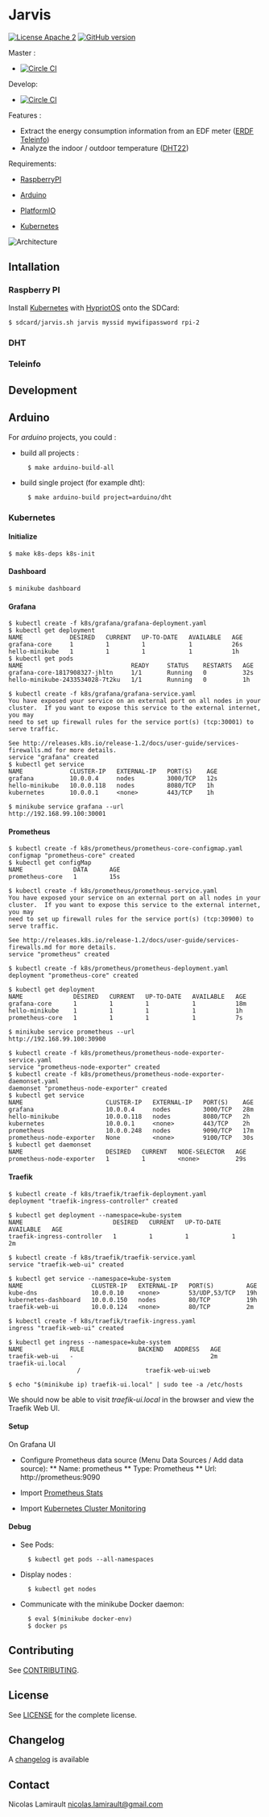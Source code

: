 # Jarvis

[![License Apache 2][badge-license]](LICENSE)
[![GitHub version](https://badge.fury.io/gh/zeiot%2Frasphome.svg)](https://badge.fury.io/gh/zeiot%2Frasphome)


Master :
* [![Circle CI](https://circleci.com/gh/zeiot/jarvis/tree/master.svg?style=svg)](https://circleci.com/gh/zeiot/jarvis/tree/master)

Develop:
* [![Circle CI](https://circleci.com/gh/zeiot/jarvis/tree/develop.svg?style=svg)](https://circleci.com/gh/zeiot/jarvis/tree/develop)

Features :

* Extract the energy consumption information from an EDF meter ([ERDF Teleinfo][])
* Analyze the indoor / outdoor temperature ([DHT22][])

Requirements:

* [RaspberryPI][]

* [Arduino][]
* [PlatformIO][]

* [Kubernetes][]

![Architecture](jarvis.png)

## Intallation

### Raspberry PI

Install [Kubernetes][] with [HypriotOS][] onto the SDCard:

    $ sdcard/jarvis.sh jarvis myssid mywifipassword rpi-2

### DHT

### Teleinfo


## Development

## Arduino

For *arduino* projects, you could :

* build all projects :

        $ make arduino-build-all

* build single project (for example dht):

        $ make arduino-build project=arduino/dht

### Kubernetes

#### Initialize

    $ make k8s-deps k8s-init

#### Dashboard

    $ minikube dashboard

#### Grafana

    $ kubectl create -f k8s/grafana/grafana-deployment.yaml
    $ kubectl get deployment
    NAME             DESIRED   CURRENT   UP-TO-DATE   AVAILABLE   AGE
    grafana-core     1         1         1            1           26s
    hello-minikube   1         1         1            1           1h
    $ kubectl get pods
    NAME                              READY     STATUS    RESTARTS   AGE
    grafana-core-1817908327-jhltn     1/1       Running   0          32s
    hello-minikube-2433534028-7t2ku   1/1       Running   0          1h

    $ kubectl create -f k8s/grafana/grafana-service.yaml
    You have exposed your service on an external port on all nodes in your
    cluster.  If you want to expose this service to the external internet, you may
    need to set up firewall rules for the service port(s) (tcp:30001) to serve traffic.

    See http://releases.k8s.io/release-1.2/docs/user-guide/services-firewalls.md for more details.
    service "grafana" created
    $ kubectl get service
    NAME             CLUSTER-IP   EXTERNAL-IP   PORT(S)    AGE
    grafana          10.0.0.4     nodes         3000/TCP   12s
    hello-minikube   10.0.0.118   nodes         8080/TCP   1h
    kubernetes       10.0.0.1     <none>        443/TCP    1h

    $ minikube service grafana --url
    http://192.168.99.100:30001

#### Prometheus

    $ kubectl create -f k8s/prometheus/prometheus-core-configmap.yaml
    configmap "prometheus-core" created
    $ kubectl get configMap
    NAME              DATA      AGE
    prometheus-core   1         15s

    $ kubectl create -f k8s/prometheus/prometheus-service.yaml
    You have exposed your service on an external port on all nodes in your
    cluster.  If you want to expose this service to the external internet, you may
    need to set up firewall rules for the service port(s) (tcp:30900) to serve traffic.

    See http://releases.k8s.io/release-1.2/docs/user-guide/services-firewalls.md for more details.
    service "prometheus" created

    $ kubectl create -f k8s/prometheus/prometheus-deployment.yaml
    deployment "prometheus-core" created

    $ kubectl get deployment
    NAME              DESIRED   CURRENT   UP-TO-DATE   AVAILABLE   AGE
    grafana-core      1         1         1            1           18m
    hello-minikube    1         1         1            1           1h
    prometheus-core   1         1         1            1           7s

    $ minikube service prometheus --url
    http://192.168.99.100:30900

    $ kubectl create -f k8s/prometheus/prometheus-node-exporter-service.yaml
    service "prometheus-node-exporter" created
    $ kubectl create -f k8s/prometheus/prometheus-node-exporter-daemonset.yaml
    daemonset "prometheus-node-exporter" created
    $ kubectl get service
    NAME                       CLUSTER-IP   EXTERNAL-IP   PORT(S)    AGE
    grafana                    10.0.0.4     nodes         3000/TCP   28m
    hello-minikube             10.0.0.118   nodes         8080/TCP   2h
    kubernetes                 10.0.0.1     <none>        443/TCP    2h
    prometheus                 10.0.0.248   nodes         9090/TCP   17m
    prometheus-node-exporter   None         <none>        9100/TCP   30s
    $ kubectl get daemonset
    NAME                       DESIRED   CURRENT   NODE-SELECTOR   AGE
    prometheus-node-exporter   1         1         <none>          29s

#### Traefik

    $ kubectl create -f k8s/traefik/traefik-deployment.yaml
    deployment "traefik-ingress-controller" created

    $ kubectl get deployment --namespace=kube-system
    NAME                         DESIRED   CURRENT   UP-TO-DATE   AVAILABLE   AGE
    traefik-ingress-controller   1         1         1            1           2m

    $ kubectl create -f k8s/traefik/traefik-service.yaml
    service "traefik-web-ui" created

    $ kubectl get service --namespace=kube-system
    NAME                   CLUSTER-IP   EXTERNAL-IP   PORT(S)         AGE
    kube-dns               10.0.0.10    <none>        53/UDP,53/TCP   19h
    kubernetes-dashboard   10.0.0.150   nodes         80/TCP          19h
    traefik-web-ui         10.0.0.124   <none>        80/TCP          2m

    $ kubectl create -f k8s/traefik/traefik-ingress.yaml
    ingress "traefik-web-ui" created

    $ kubectl get ingress --namespace=kube-system
    NAME             RULE               BACKEND   ADDRESS   AGE
    traefik-web-ui   -                                      2m
    traefik-ui.local
                       /                  traefik-web-ui:web

    $ echo "$(minikube ip) traefik-ui.local" | sudo tee -a /etc/hosts

We should now be able to visit *traefik-ui.local* in the browser and view the Traefik Web UI.

#### Setup

On Grafana UI

* Configure Prometheus data source (Menu Data Sources / Add data source):
** Name: prometheus
** Type: Prometheus
** Url: http://prometheus:9090

* Import [Prometheus Stats](https://grafana.net/dashboards/159)
* Import [Kubernetes Cluster Monitoring](https://grafana.net/dashboards/162)


#### Debug

* See Pods:

        $ kubectl get pods --all-namespaces

* Display nodes :

        $ kubectl get nodes

* Communicate with the minikube Docker daemon:

        $ eval $(minikube docker-env)
        $ docker ps


## Contributing

See [CONTRIBUTING](CONTRIBUTING.md).


## License

See [LICENSE](LICENSE) for the complete license.


## Changelog

A [changelog](ChangeLog.md) is available


## Contact

Nicolas Lamirault <nicolas.lamirault@gmail.com>




[badge-license]: https://img.shields.io/badge/license-Apache2-green.svg?style=flat

[RaspberryPI]: https://www.raspberrypi.org/
[PlatformIO]: http://platformio.org/
[Arduino]: https://www.arduino.cc/

[HypriotOS]: http://blog.hypriot.com/

[Kubernetes]: http://kubernetes.io/
[Mosquitto]: http://mosquitto.org/
[Grafana]: http://grafana.org/
[Prometheus]: https://prometheus.io/

[Ansible]: https://www.ansible.com/

[ERDF Teleinfo]: http://www.erdf.fr/sites/default/files/ERDF-NOI-CPT_02E.pdf
[DHT22]: https://www.adafruit.com/products/385
